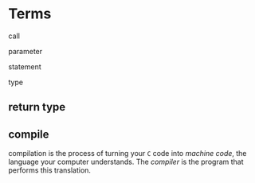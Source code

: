 # Terms

call

parameter

statement

type

## return type

## compile

compilation is the process of turning your `C` code into *machine code*, the language your computer understands. The *compiler* is the program that performs this translation.
